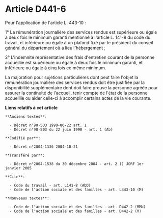 # Article D441-6

Pour l'application de l'article L. 443-10 :

1° La rémunération journalière des services rendus est supérieure ou égale à deux fois le minimum garanti mentionné à
l'article L. 141-8 du code du travail, et inférieure ou égale à un plafond fixé par le président du conseil général du
département où a lieu l'hébergement ;

2° L'indemnité représentative des frais d'entretien courant de la personne accueillie est supérieure ou égale à deux fois le
minimum garanti, et inférieure ou égale à cinq fois ce même minimum.

La majoration pour sujétions particulières dont peut faire l'objet la rémunération journalière des services rendus doit être
justifiée par la disponibilité supplémentaire dont doit faire preuve la personne agréée pour assurer la continuité de
l'accueil, tenir compte de l'état de la personne accueillie ou aider celle-ci à accomplir certains actes de la vie courante.

**Liens relatifs à cet article**

	**Anciens textes**:

	  - Décret n°90-503 1990-06-22 art. 1
	  - Décret n°90-503 du 22 juin 1990 - art. 1 (Ab)

	**Codifié par**:

	  - Décret n°2004-1136 2004-10-21

	**Transféré par**:

	  - Décret n°2004-1538 du 30 décembre 2004 - art. 2 () JORF 1er janvier 2005

	**Cite**:

	  - Code du travail - art. L141-8 (AbD)
	  - Code de l'action sociale et des familles - art. L443-10 (M)

	**Nouveaux textes**:

	  - Code de l'action sociale et des familles - art. D442-2 (MMN)
	  - Code de l'action sociale et des familles - art. D442-2 (V)
